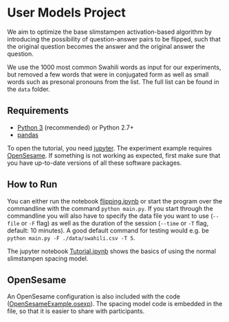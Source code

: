 # User Models Project

We aim to optimize the base slimstampen activation-based algorithm by introducing the possibility of question-answer pairs to be flipped, such that the original question becomes the answer and the original answer the question.

We use the 1000 most common Swahili words as input for our experiments, but removed a few words that were in conjugated form as well as small words such as presonal pronouns from the list. The full list can be found in the `data` folder.

## Requirements

- [Python 3](https://www.python.org/downloads/) (recommended) or Python 2.7+
- [pandas](https://pandas.pydata.org/getting_started.html)

To open the tutorial, you need [jupyter](https://jupyter.org/install). The experiment example requires [OpenSesame](https://osdoc.cogsci.nl/3.3/download/).
If something is not working as expected, first make sure that you have up-to-date versions of all these software packages.

## How to Run

You can either run the notebook [flipping.ipynb](flipping.ipynb) or start the program over the commandline with the command `python main.py`. If you start through the commandline you will also have to specify the data file you want to use (`--file` or `-F` flag) as well as the duration of the session (`--time` or `-T` flag, default: 10 minutes). A good default command for testing would e.g. be `python main.py -F ./data/swahili.csv -T 5`.

The jupyter notebook [Tutorial.ipynb](Tutorial.ipynb) shows the basics of using the normal slimstampen spacing model.

## OpenSesame

An OpenSesame configuration is also included with the code ([OpenSesameExample.osexp](OpenSesameExample.osexp)). The spacing model code is embedded in the file, so that it is easier to share with participants.
